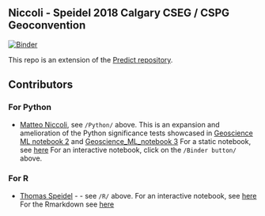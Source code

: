 ## Niccoli - Speidel 2018 Calgary CSEG / CSPG Geoconvention
[![Binder](https://mybinder.org/badge.svg)](https://mybinder.org/v2/gh/mycarta/Niccoli_Speidel_2018_Geoconvention/master)

This repo is an extension of the [Predict repository](https://github.com/mycarta/predict).

## Contributors

### For Python
- [Matteo Niccoli](https://github.com/mycarta),  see `/Python/` above.
This is an expansion and amelioration of the Python significance tests showcased in [Geoscience ML notebook 2](https://github.com/mycarta/predict/blob/master/Geoscience_ML_notebook_2.ipynb) and [Geoscience_ML_notebook 3](https://github.com/mycarta/predict/blob/master/Geoscience_ML_notebook_3.ipynb)
For a static notebook, see [here](https://github.com/mycarta/Niccoli_Speidel_2018_Geoconvention/blob/master/Python/Python_data_science_tools%20_petroleum_exploration_production.ipynb)
For an interactive notebook, click on the `/Binder button/` above.



### For R
- [Thomas Speidel](https:/github.com/tspeidel/) - - see `/R/` above.
For an interactive notebook, see [here](https://geoconvention2018.updog.co/index.html)
For the Rmarkdown see [here](https://github.com/mycarta/Niccoli_Speidel_2018_Geoconvention/blob/master/R/geoconference_2018.Rmd)
